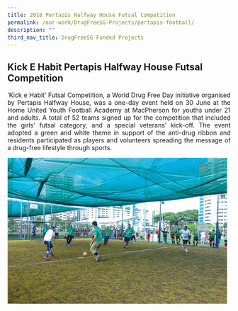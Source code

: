```yaml
---
title: 2018 Pertapis Halfway House Futsal Competition
permalink: /our-work/DrugFreeSG-Projects/pertapis-football/
description: ""
third_nav_title: DrugFreeSG Funded Projects
---
```


## Kick E Habit Pertapis Halfway House Futsal Competition

<p align="justify"> ‘Kick e Habit’ Futsal Competition, a World
Drug Free Day initiative organised by Pertapis
Halfway House, was a one-day event held on
30 June at the Home United Youth Football
Academy at MacPherson for youths under 21
and adults. A total of 52 teams signed up for
the competition that included the girls’ futsal
category, and a special veterans’ kick-off. The
event adopted a green and white theme in
support of the anti-drug ribbon and residents
participated as players and volunteers
spreading the message of a drug-free lifestyle
through sports.

![](/images/DFSG%20Projects/pertapis%20football.png)